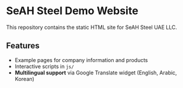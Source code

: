 # SeAH Steel Demo Website

This repository contains the static HTML site for SeAH Steel UAE LLC.

## Features
- Example pages for company information and products
- Interactive scripts in `js/`
- **Multilingual support** via Google Translate widget (English, Arabic, Korean)
